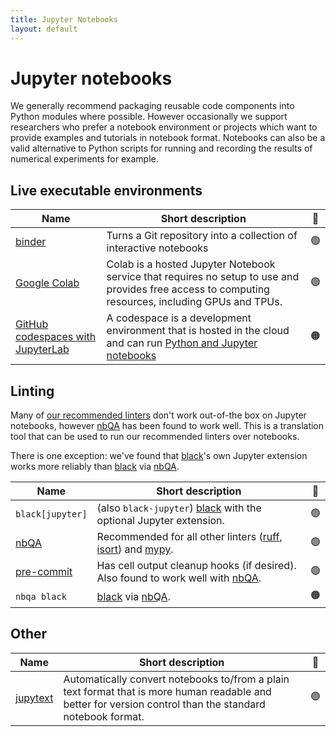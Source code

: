 ```yaml
---
title: Jupyter Notebooks
layout: default
---
```


# Jupyter notebooks

We generally recommend packaging reusable code components into Python modules
where possible. However occasionally we support researchers who prefer a
notebook environment or projects which want to provide examples and tutorials in
notebook format. Notebooks can also be a valid alternative to Python scripts for
running and recording the results of numerical experiments for example.

## Live executable environments

| Name                                                                                                                                                                                                  | Short description                                                                                                                                             | 🚦  |
| ----------------------------------------------------------------------------------------------------------------------------------------------------------------------------------------------------- | ------------------------------------------------------------------------------------------------------------------------------------------------------------- | :-: |
| [binder](https://mybinder.org/)                                                                                                                                                                       | Turns a Git repository into a collection of interactive notebooks                                                                                             | 🟢  |
| [Google Colab](https://colab.google/)                                                                                                                                                                 | Colab is a hosted Jupyter Notebook service that requires no setup to use and provides free access to computing resources, including GPUs and TPUs.            | 🟢  |
| [GitHub codespaces with JupyterLab](https://docs.github.com/en/codespaces/developing-in-a-codespace/getting-started-with-github-codespaces-for-machine-learning#opening-your-codespace-in-jupyterlab) | A codespace is a development environment that is hosted in the cloud and can run [Python and Jupyter notebooks](https://github.com/github/codespaces-jupyter) | 🟠  |

## Linting

Many of [our recommended linters](linting) don't work out-of-the box on Jupyter
notebooks, however [nbQA] has been found to work well. This is a translation
tool that can be used to run our recommended linters over notebooks.

There is one exception: we've found that [black]'s own Jupyter extension works
more reliably than [black] via [nbQA].

| Name             | Short description                                                                | 🚦  |
| ---------------- | -------------------------------------------------------------------------------- | :-: |
| `black[jupyter]` | (also `black-jupyter`) [black] with the optional Jupyter extension.              | 🟢  |
| [nbQA]           | Recommended for all other linters ([ruff], [isort]) and [mypy].                  | 🟢  |
| [pre-commit]     | Has cell output cleanup hooks (if desired). Also found to work well with [nbQA]. | 🟢  |
| `nbqa black`     | [black] via [nbQA].                                                              | 🟠  |

## Other

| Name       | Short description                                                                                                                                         | 🚦  |
| ---------- | --------------------------------------------------------------------------------------------------------------------------------------------------------- | :-: |
| [jupytext] | Automatically convert notebooks to/from a plain text format that is more human readable and better for version control than the standard notebook format. | 🟢  |

<!-- URLs for a more readable table & prose 👆 -->

[black]: https://nbqa.readthedocs.io/en/latest/index.html
[nbQA]: https://nbqa.readthedocs.io/en/latest/index.html
[isort]: https://pycqa.github.io/isort
[ruff]: https://github.com/charliermarsh/ruff
[mypy]: https://mypy.readthedocs.io/en/stable
[pre-commit]: https://github.com/kynan/nbstripout
[jupytext]: https://jupytext.readthedocs.io/en/stable/

<!-- TODO: more sections to consider>

## IDE plugins

## CI

<-->
